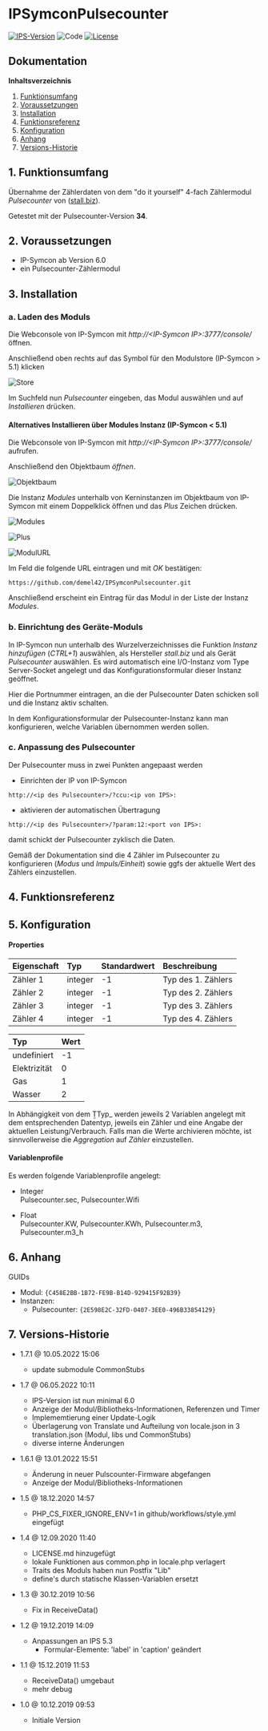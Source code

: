 # IPSymconPulsecounter

[![IPS-Version](https://img.shields.io/badge/Symcon_Version-6.0+-red.svg)](https://www.symcon.de/service/dokumentation/entwicklerbereich/sdk-tools/sdk-php/)
![Code](https://img.shields.io/badge/Code-PHP-blue.svg)
[![License](https://img.shields.io/badge/License-CC%20BY--NC--SA%204.0-green.svg)](https://creativecommons.org/licenses/by-nc-sa/4.0/)

## Dokumentation

**Inhaltsverzeichnis**

1. [Funktionsumfang](#1-funktionsumfang)
2. [Voraussetzungen](#2-voraussetzungen)
3. [Installation](#3-installation)
4. [Funktionsreferenz](#4-funktionsreferenz)
5. [Konfiguration](#5-konfiguration)
6. [Anhang](#6-anhang)
7. [Versions-Historie](#7-versions-historie)

## 1. Funktionsumfang

Übernahme der Zählerdaten von dem "do it yourself" 4-fach Zählermodul _Pulsecounter_ von ([stall.biz](https://www.stall.biz/project/wiffi-count-2fach-zaehler-fuer-strom-gas-wasser-und-solar)).

Getestet mit der Pulsecounter-Version **34**.

## 2. Voraussetzungen

 - IP-Symcon ab Version 6.0
 - ein Pulsecounter-Zählermodul

## 3. Installation

### a. Laden des Moduls

Die Webconsole von IP-Symcon mit _http://\<IP-Symcon IP\>:3777/console/_ öffnen.

Anschließend oben rechts auf das Symbol für den Modulstore (IP-Symcon > 5.1) klicken

![Store](docs/de/img/store_icon.png?raw=true "open store")

Im Suchfeld nun _Pulsecounter_ eingeben, das Modul auswählen und auf _Installieren_ drücken.

#### Alternatives Installieren über Modules Instanz (IP-Symcon < 5.1)

Die Webconsole von IP-Symcon mit _http://\<IP-Symcon IP\>:3777/console/_ aufrufen.

Anschließend den Objektbaum _öffnen_.

![Objektbaum](docs/de/img/objektbaum.png?raw=true "Objektbaum")

Die Instanz _Modules_ unterhalb von Kerninstanzen im Objektbaum von IP-Symcon mit einem Doppelklick öffnen und das  _Plus_ Zeichen drücken.

![Modules](docs/de/img/Modules.png?raw=true "Modules")

![Plus](docs/de/img/plus.png?raw=true "Plus")

![ModulURL](docs/de/img/add_module.png?raw=true "Add Module")

Im Feld die folgende URL eintragen und mit _OK_ bestätigen:

```
https://github.com/demel42/IPSymconPulsecounter.git
```

Anschließend erscheint ein Eintrag für das Modul in der Liste der Instanz _Modules_.

### b. Einrichtung des Geräte-Moduls

In IP-Symcon nun unterhalb des Wurzelverzeichnisses die Funktion _Instanz hinzufügen_ (_CTRL+1_) auswählen, als Hersteller _stall.biz_ und als Gerät _Pulsecounter_ auswählen.
Es wird automatisch eine I/O-Instanz vom Type Server-Socket angelegt und das Konfigurationsformular dieser Instanz geöffnet.

Hier die Portnummer eintragen, an die der Pulsecounter Daten schicken soll und die Instanz aktiv schalten.

In dem Konfigurationsformular der Pulsecounter-Instanz kann man konfigurieren, welche Variablen übernommen werden sollen.

### c. Anpassung des Pulsecounter

Der Pulsecounter muss in zwei Punkten angepaast werden

- Einrichten der IP von IP-Symcon
```
http://<ip des Pulsecounter>/?ccu:<ip von IPS>:
```
- aktivieren der automatischen Übertragung
```
http://<ip des Pulsecounter>/?param:12:<port von IPS>:
```
damit schickt der Pulsecounter zyklisch die Daten.

Gemäß der Dokumentation sind die 4 Zähler im Pulsecounter zu konfigurieren (_Modus_ und _Impuls/Einheit_) sowie ggfs der aktuelle Wert des Zählers einzustellen.

## 4. Funktionsreferenz

## 5. Konfiguration

#### Properties

| Eigenschaft                           | Typ      | Standardwert | Beschreibung |
| :------------------------------------ | :------  | :----------- | :----------- |
| Zähler 1                              | integer  | -1           | Typ des 1. Zählers |
| Zähler 2                              | integer  | -1           | Typ des 2. Zählers |
| Zähler 3                              | integer  | -1           | Typ des 3. Zählers |
| Zähler 4                              | integer  | -1           | Typ des 4. Zählers |

| Typ          | Wert |
| :----------- | :--- |
| undefiniert  | -1 |
| Elektrizität | 0 |
| Gas          | 1 |
| Wasser       | 2 |

In Abhängigkeit von dem ṮTyp_ werden jeweils 2 Variablen angelegt mit dem entsprechenden Datentyp, jeweils ein Zähler und eine Angabe der aktuellen Leistung/Verbrauch.
Falls man die Werte archivieren möchte, ist sinnvollerweise die _Aggregation_ auf _Zähler_ einzustellen.

#### Variablenprofile

Es werden folgende Variablenprofile angelegt:
* Integer<br>
Pulsecounter.sec,
Pulsecounter.Wifi

* Float<br>
Pulsecounter.KW,
Pulsecounter.KWh,
Pulsecounter.m3,
Pulsecounter.m3_h

## 6. Anhang

GUIDs
- Modul: `{C458E2BB-1B72-FE9B-B14D-929415F92B39}`
- Instanzen:
  - Pulsecounter: `{2E598E2C-32FD-0407-3EE0-496B33854129}`

## 7. Versions-Historie

- 1.7.1 @ 10.05.2022 15:06
  - update submodule CommonStubs

- 1.7 @ 06.05.2022 10:11
  - IPS-Version ist nun minimal 6.0
  - Anzeige der Modul/Bibliotheks-Informationen, Referenzen und Timer
  - Implememtierung einer Update-Logik
  - Überlagerung von Translate und Aufteilung von locale.json in 3 translation.json (Modul, libs und CommonStubs)
  - diverse interne Änderungen

- 1.6.1 @ 13.01.2022 15:51
  - Änderung in neuer Pulscounter-Firmware abgefangen
  - Anzeige der Modul/Bibliotheks-Informationen

- 1.5 @ 18.12.2020 14:57
  - PHP_CS_FIXER_IGNORE_ENV=1 in github/workflows/style.yml eingefügt

- 1.4 @ 12.09.2020 11:40
  - LICENSE.md hinzugefügt
  - lokale Funktionen aus common.php in locale.php verlagert
  - Traits des Moduls haben nun Postfix "Lib"
  - define's durch statische Klassen-Variablen ersetzt

- 1.3 @ 30.12.2019 10:56
  - Fix in ReceiveData()

- 1.2 @ 19.12.2019 14:09
  - Anpassungen an IPS 5.3
    - Formular-Elemente: 'label' in 'caption' geändert

- 1.1 @ 15.12.2019 11:53
  - ReceiveData() umgebaut
  - mehr debug

- 1.0 @ 10.12.2019 09:53
  - Initiale Version
